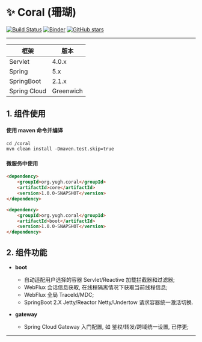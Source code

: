 # :sparkles: Coral (珊瑚) 

[![Build Status](https://travis-ci.org/yugenhai/coral.svg?branch=master)](https://travis-ci.org/yugenhai/coral)
[![Binder](https://mybinder.org/badge_logo.svg)](https://mybinder.org/v2/gh/yugenhai/coral.git/master)
[![GitHub stars](https://img.shields.io/github/stars/yugenhai/coral)](https://github.com/yugenhai/coral/stargazers)

------

| 框架         | 版本      |
| ------------ | --------- |
| Servlet      | 4.0.x     |
| Spring       | 5.x       |
| SpringBoot   | 2.1.x     |
| Spring Cloud | Greenwich |


## 1. 组件使用

#### 使用 maven 命令并编译

```html
cd /coral
mvn clean install -Dmaven.test.skip=true

```

#### 微服务中使用

```html
<dependency>
    <groupId>org.yugh.coral</groupId>
    <artifactId>core</artifactId>
    <version>1.0.0-SNAPSHOT</version>
</dependency>

<dependency>
    <groupId>org.yugh.coral</groupId>
    <artifactId>boot</artifactId>
    <version>1.0.0-SNAPSHOT</version>
</dependency>

```

## 2. 组件功能

* **boot** 
    * 自动适配用户选择的容器 Servlet/Reactive 加载拦截器和过滤器;
    * WebFlux 会话信息获取, 在线程隔离情况下获取当前线程信息;
    * WebFlux 全局 TraceId/MDC;
    * SpringBoot 2.X Jetty/Reactor Netty/Undertow 请求容器统一激活切换.

* **gateway** 
    * Spring Cloud Gateway 入门配置, 如 鉴权/转发/跨域统一设置, 已停更;


***
